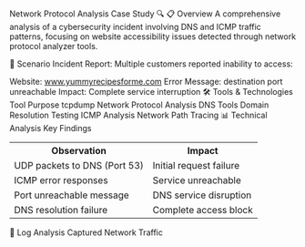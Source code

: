 Network Protocol Analysis Case Study 🔍
📋 Overview
A comprehensive analysis of a cybersecurity incident involving DNS and ICMP traffic patterns, focusing on website accessibility issues detected through network protocol analyzer tools.

🎯 Scenario
Incident Report: Multiple customers reported inability to access:

Website: www.yummyrecipesforme.com
Error Message: destination port unreachable
Impact: Complete service interruption
🛠️ Tools & Technologies
Tool	Purpose
tcpdump	Network Protocol Analysis
DNS Tools	Domain Resolution Testing
ICMP Analysis	Network Path Tracing
📊 Technical Analysis
Key Findings
<table>

<tr>

<th>Observation</th>

<th>Impact</th>

</tr>

<tr>

<td>UDP packets to DNS (Port 53)</td>

<td>Initial request failure</td>

</tr>

<tr>

<td>ICMP error responses</td>

<td>Service unreachable</td>

</tr>

<tr>

<td>Port unreachable message</td>

<td>DNS service disruption</td>

</tr>

<tr>

<td>DNS resolution failure</td>

<td>Complete access block</td>

</tr>

</table>

📝 Log Analysis
Captured Network Traffic
